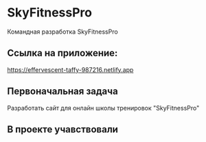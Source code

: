 # SkyFitnessPro

Командная разработка SkyFitnessPro

## Ссылка на приложение:

https://effervescent-taffy-987216.netlify.app

## Первоначальная задача

Разработать сайт для онлайн школы тренировок "SkyFitnessPro"

## В проекте учавствовали

